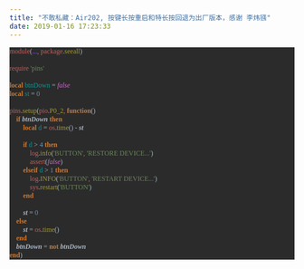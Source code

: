 ```yaml
---
title: "不敢私藏：Air202, 按键长按重启和特长按回退为出厂版本，感谢 李炜镪"
date: 2019-01-16 17:23:33
---
```


<pre style="background-color:#2b2b2b;color:#a9b7c6;font-family:'Menlo';font-size:9.0pt;"><span style="color:#bf6060;">module</span>(<span style="color:#9966ff;">...</span><span style="color:#cc7832;">, </span><span style="color:#bf6060;">package</span>.<span style="color:#a39d2b;">seeall</span>)<br><br><span style="color:#bf6060;">require </span><span style="color:#6a8759;">'pins'<br></span><span style="color:#cc6acc;font-style:italic;"><br></span><span style="color:#cc7832;font-weight:bold;">local </span><span style="color:#009999;">btnDown </span>= <span style="color:#cc6acc;font-style:italic;">false<br></span><span style="color:#cc7832;font-weight:bold;">local </span><span style="color:#009999;">st </span>= <span style="color:#6897bb;">0<br></span><span style="color:#6897bb;"><br></span><span style="color:#bf6060;">pins</span>.<span style="color:#a39d2b;">setup</span>(<span style="color:#bf6060;">pio</span>.<span style="color:#a39d2b;">P0_2</span><span style="color:#cc7832;">, </span><span style="color:#cc7832;font-weight:bold;">function</span>()<br>    <span style="color:#cc7832;font-weight:bold;">if </span><span style="font-weight:bold;font-style:italic;">btnDown </span><span style="color:#cc7832;font-weight:bold;">then<br></span><span style="color:#cc7832;font-weight:bold;">        local </span><span style="color:#009999;">d </span>= <span style="color:#bf6060;">os</span>.<span style="color:#a39d2b;">time</span>() - <span style="font-weight:bold;font-style:italic;">st<br></span><span style="font-weight:bold;font-style:italic;"><br></span><span style="font-weight:bold;font-style:italic;">        </span><span style="color:#cc7832;font-weight:bold;">if </span><span style="color:#009999;">d </span>> <span style="color:#6897bb;">4 </span><span style="color:#cc7832;font-weight:bold;">then<br></span><span style="color:#cc7832;font-weight:bold;">            </span><span style="color:#bf6060;">log</span>.<span style="color:#a39d2b;">info</span>(<span style="color:#6a8759;">'BUTTON'</span><span style="color:#cc7832;">, </span><span style="color:#6a8759;">'RESTORE DEVICE...'</span>)<br>            <span style="color:#bf6060;">assert</span>(<span style="color:#cc6acc;font-style:italic;">false</span>)<br>        <span style="color:#cc7832;font-weight:bold;">elseif </span><span style="color:#009999;">d </span>> <span style="color:#6897bb;">1 </span><span style="color:#cc7832;font-weight:bold;">then<br></span><span style="color:#cc7832;font-weight:bold;">            </span><span style="color:#bf6060;">log</span>.<span style="color:#a39d2b;">INFO</span>(<span style="color:#6a8759;">'BUTTON'</span><span style="color:#cc7832;">, </span><span style="color:#6a8759;">'RESTART DEVICE...'</span>)<br>            <span style="color:#bf6060;">sys</span>.<span style="color:#a39d2b;">restart</span>(<span style="color:#6a8759;">'BUTTON'</span>)<br>        <span style="color:#cc7832;font-weight:bold;">end<br></span><span style="color:#cc7832;font-weight:bold;"><br></span><span style="color:#cc7832;font-weight:bold;">        </span><span style="font-weight:bold;font-style:italic;">st </span>= <span style="color:#6897bb;">0<br></span><span style="color:#6897bb;">    </span><span style="color:#cc7832;font-weight:bold;">else<br></span><span style="color:#cc7832;font-weight:bold;">        </span><span style="font-weight:bold;font-style:italic;">st </span>= <span style="color:#bf6060;">os</span>.<span style="color:#a39d2b;">time</span>()<br>    <span style="color:#cc7832;font-weight:bold;">end<br></span><span style="color:#cc7832;font-weight:bold;">    </span><span style="font-weight:bold;font-style:italic;">btnDown </span>= <span style="color:#cc7832;font-weight:bold;">not </span><span style="font-weight:bold;font-style:italic;">btnDown<br></span><span style="color:#cc7832;font-weight:bold;">end</span>)</pre>